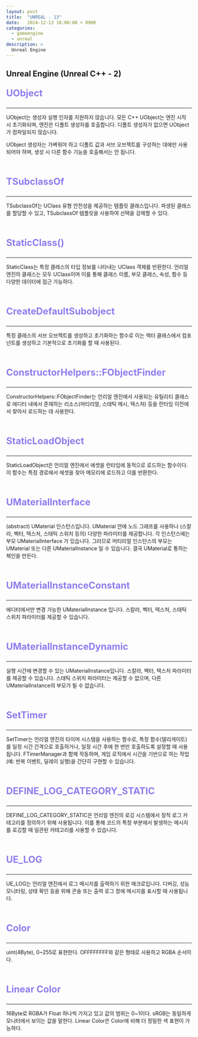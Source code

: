 ```yaml
---
layout: post
title:  "UNREAL - 13"
date:   2024-12-13 18:00:00 + 0900
categories:
  - gameengine
  - unreal
description: >
  Unreal Engine
---
```

## Unreal Engine (Unreal C++ - 2)

<p style = "color:#8f7cee; font-size:25px; font-weight:bold">
UObject
</p>

---

UObject는 생성자 실행 인자를 지원하지 않습니다. 모든 C++ UObject는 엔진 시작 시 초기화되며, 엔진은 디폴트 생성자를 호출합니다. 디폴트 생성자가 없으면 UObject가 컴파일되지 않습니다.

UObject 생성자는 가벼워야 하고 디폴트 값과 서브 오브젝트를 구성하는 데에만 사용되어야 하며, 생성 시 다른 함수 기능을 호출해서는 안 됩니다.

<br/>

<p style = "color:#8f7cee; font-size:25px; font-weight:bold">
TSubclassOf
</p>

---

TSubclassOf는 UClass 유형 안전성을 제공하는 템플릿 클래스입니다. 파생된 클래스를 할당할 수 있고, TSubclassOf 템플릿을 사용하여 선택을 강제할 수 있다.

<br/>

<p style = "color:#8f7cee; font-size:25px; font-weight:bold">
StaticClass()
</p>

---

StaticClass는 특정 클래스의 타입 정보를 나타내는 UClass 객체를 반환한다. 언리얼 엔진의 클래스는 모두 UClass이며 이를 통해 클래스 이름, 부모 클래스, 속성, 함수 등 다양한 데이터에 접근 가능하다.

<br/>

<p style = "color:#8f7cee; font-size:25px; font-weight:bold">
CreateDefaultSubobject
</p>

---

특정 클래스의 서브 오브젝트를 생성하고 초기화하는 함수로 이는 액터 클래스에서 컴포넌트를 생성하고 기본적으로 초기화를 할 때 사용된다.

<br/>

<p style = "color:#8f7cee; font-size:25px; font-weight:bold">
ConstructorHelpers::FObjectFinder
</p>

---

ConstructorHelpers::FObjectFinder는 언리얼 엔진에서 사용되는 유틸리티 클래스로 에디터 내에서 존재하는 리소스(머티리얼, 스태틱 메시, 텍스처) 등을 런타임 이전에서 찾아서 로드하는 데 사용한다.

<br/>

<p style = "color:#8f7cee; font-size:25px; font-weight:bold">
StaticLoadObject
</p>

---

StaticLoadObject은 언리얼 엔진에서 에셋을 런타임에 동적으로 로드하는 함수이다. 이 함수는 특정 경로에서 에셋을 찾아 메모리에 로드하고 이를 반환한다.

<br/>

<p style = "color:#8f7cee; font-size:25px; font-weight:bold">
UMaterialInterface
</p>

---

(abstract) UMaterial 인스턴스입니다. UMaterial 안에 노드 그래프를 사용하나 (스칼라, 벡터, 텍스처, 스태틱 스위치 등의) 다양한 파라미터를 제공합니다. 각 인스턴스에는 부모 UMaterialInterface 가 있습니다. 그러므로 머티리얼 인스턴스의 부모는 UMaterial 또는 다른 UMaterialInstance 일 수 있습니다. 결국 UMaterial로 통하는 체인을 만든다.

<br/>


<p style = "color:#8f7cee; font-size:25px; font-weight:bold">
UMaterialInstanceConstant
</p>

---

에디터에서만 변경 가능한 UMaterialInstance 입니다. 스칼라, 벡터, 텍스처, 스태틱 스위치 파라미터를 제공할 수 있습니다.

<br/>


<p style = "color:#8f7cee; font-size:25px; font-weight:bold">
UMaterialInstanceDynamic
</p>

---

실행 시간에 변경할 수 있는 UMaterialInstance입니다. 스칼라, 벡터, 텍스처 파라미터를 제공할 수 있습니다. 스태틱 스위치 파라미터는 제공할 수 없으며, 다른 UMaterialInstance의 부모가 될 수 없습니다.

<br/>

<p style = "color:#8f7cee; font-size:25px; font-weight:bold">
SetTimer
</p>

---

SetTimer는 언리얼 엔진의 타이머 시스템을 사용하는 함수로, 특정 함수(델리게이트)를 일정 시간 간격으로 호출하거나, 일정 시간 후에 한 번만 호출하도록 설정할 때 사용됩니다. FTimerManager과 함께 작동하며, 게임 로직에서 시간을 기반으로 하는 작업(예: 반복 이벤트, 딜레이 실행)을 간단히 구현할 수 있습니다.

<br/>

<p style = "color:#8f7cee; font-size:25px; font-weight:bold">
DEFINE_LOG_CATEGORY_STATIC
</p>

---

DEFINE_LOG_CATEGORY_STATIC은 언리얼 엔진의 로깅 시스템에서 정적 로그 카테고리를 정의하기 위해 사용됩니다. 이를 통해 코드의 특정 부분에서 발생하는 메시지를 로깅할 때 일관된 카테고리를 사용할 수 있습니다.

<br/>


<p style = "color:#8f7cee; font-size:25px; font-weight:bold">
UE_LOG
</p>

---

UE_LOG는 언리얼 엔진에서 로그 메시지를 출력하기 위한 매크로입니다. 디버깅, 성능 모니터링, 상태 확인 등을 위해 콘솔 또는 출력 로그 창에 메시지를 표시할 때 사용됩니다.

<br/>


<p style = "color:#8f7cee; font-size:25px; font-weight:bold">
Color 
</p>

---

uint(4Byte), 0~255로 표현한다.
OFFFFFFFF와 같은 형태로 사용하고 RGBA 순서이다.

<br/>

<p style = "color:#8f7cee; font-size:25px; font-weight:bold">
Linear Color
</p>

---

16Byte로 RGBA가 Float 하나씩 가지고 있고 값의 범위는 0~1이다.  sRGB는 동일하게 모니터에서 보이는 값을 말한다.  Linear Color은 Color에 비해 더 정밀한 색 표현이 가능하다.

<br/>